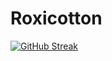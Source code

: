 # Roxicotton
[![GitHub Streak](https://streak-stats.demolab.com?user=Roxicotton&theme=modern-lilac)](https://git.io/streak-stats) 
